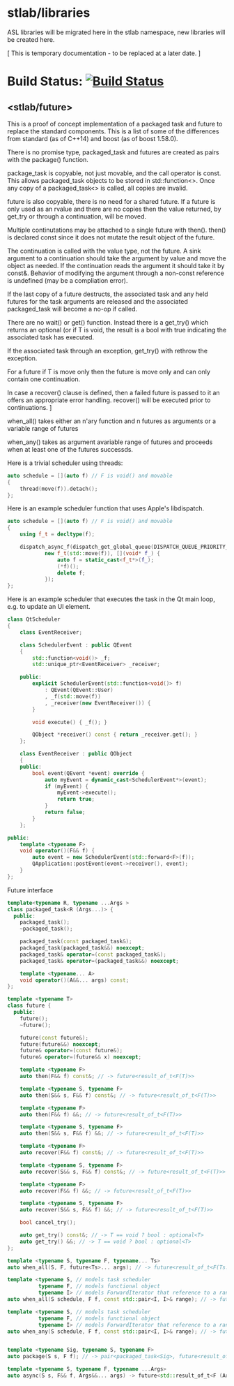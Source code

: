 # stlab/libraries

ASL libraries will be migrated here in the stlab namespace, new libraries will be created here.

[ This is temporary documentation - to be replaced at a later date. ]

# Build Status: [![Build Status](https://travis-ci.org/FelixPetriconi/libraries.svg?branch=UnitTests)](https://travis-ci.org/FelixPetriconi/libraries)

## <stlab/future>

This is a proof of concept implementation of a packaged task and future to replace the standard components. This is a list of some of the differences from standard (as of C++14) and boost (as of boost 1.58.0).

There is no promise type, packaged_task and futures are created as pairs with the package() function.

package_task is copyable, not just movable, and the call operator is const. This allows packaged_task objects to be
stored in std::function<>. Once any copy of a packaged_task<> is called, all copies are invalid.

future is also copyable, there is no need for a shared future. If a future is only used as an rvalue and there are no copies then the value returned, by get_try or through a continuation, will be moved.

Multiple continutations may be attached to a single future with then(). then() is declared const since it does not mutate the result object of the future.

The continuation is called with the value type, not the future. A sink argument to a continuation should take the argument by value and move the object as needed. If the continuation reads the argument it should take it by const&. Behavior of modifying the argument through a non-const reference is undefined (may be a compliation error).

If the last copy of a future destructs, the associated task and any held futures for the task arguments are released and the associated packaged_task will become a no-op if called.

There are no wait() or get() function. Instead there is a get_try() which returns an optional<T> (or if T is void, the result is a bool with true indicating the associated task has executed.

If the associated task through an exception, get_try() with rethrow the exception.

For a future<T> if T is move only then the future is move only and can only contain one continuation.

In case a recover() clause is defined, then a failed future is passed to it an offers an appropriate error handling. recover() will be executed prior to continuations. ]

when_all() takes either an n'ary function and n futures as arguments or a variable range of futures

when_any() takes as argument avariable range of futures and proceeds when at least one of the futures successds.

Here is a trivial scheduler using threads:

```c++
auto schedule = [](auto f) // F is void() and movable
{
    thread(move(f)).detach();
};
```

Here is an example scheduler function that uses Apple's libdispatch.

```c++
auto schedule = [](auto f) // F is void() and movable
{
    using f_t = decltype(f);

    dispatch_async_f(dispatch_get_global_queue(DISPATCH_QUEUE_PRIORITY_DEFAULT, 0),
            new f_t(std::move(f)), [](void* f_) {
                auto f = static_cast<f_t*>(f_);
                (*f)();
                delete f;
            });
};
```

Here is an example scheduler that executes the task in the Qt main loop, e.g. to
update an UI element.
```C++
class QtScheduler
{
    class EventReceiver;

    class SchedulerEvent : public QEvent
    {
        std::function<void()> _f;
        std::unique_ptr<EventReceiver> _receiver;

    public:
        explicit SchedulerEvent(std::function<void()> f)
            : QEvent(QEvent::User)
            , _f(std::move(f))
            , _receiver(new EventReceiver()) {
        }

        void execute() { _f(); }

        QObject *receiver() const { return _receiver.get(); }
    };

    class EventReceiver : public QObject
    {
    public:
        bool event(QEvent *event) override {
            auto myEvent = dynamic_cast<SchedulerEvent*>(event);
            if (myEvent) {
                myEvent->execute();
                return true;
            }
            return false;
        }
    };

public:
    template <typename F>
    void operator()(F&& f) {
        auto event = new SchedulerEvent(std::forward<F>(f));
        QApplication::postEvent(event->receiver(), event);
    }
};

```
Future interface
```c++
template<typename R, typename ...Args >
class packaged_task<R (Args...)> {
  public:
    packaged_task();
    ~packaged_task();

    packaged_task(const packaged_task&);
    packaged_task(packaged_task&&) noexcept;
    packaged_task& operator=(const packaged_task&);
    packaged_task& operator=(packaged_task&&) noexcept;

    template <typename... A>
    void operator()(A&&... args) const;
};

template <typename T>
class future {
  public:
    future();
    ~future();

    future(const future&);
    future(future&&) noexcept;
    future& operator=(const future&);
    future& operator=(future&& x) noexcept;

    template <typename F>
    auto then(F&& f) const&; // -> future<result_of_t<F(T)>>

    template <typename S, typename F>
    auto then(S&& s, F&& f) const&; // -> future<result_of_t<F(T)>>

    template <typename F>
    auto then(F&& f) &&; // -> future<result_of_t<F(T)>>

    template <typename S, typename F>
    auto then(S&& s, F&& f) &&; // -> future<result_of_t<F(T)>>

    template <typename F>
    auto recover(F&& f) const&; // -> future<result_of_t<F(T)>>

    template <typename S, typename F>
    auto recover(S&& s, F&& f) const&; // -> future<result_of_t<F(T)>>

    template <typename F>
    auto recover(F&& f) &&; // -> future<result_of_t<F(T)>>

    template <typename S, typename F>
    auto recover(S&& s, F&& f) &&; // -> future<result_of_t<F(T)>>

    bool cancel_try();

    auto get_try() const&; // -> T == void ? bool : optional<T>
    auto get_try() &&; // -> T == void ? bool : optional<T>
};

template <typename S, typename F, typename... Ts>
auto when_all(S, F, future<Ts>... args); // -> future<result_of_t<F(Ts...>>

template <typename S, // models task scheduler
          typename F, // models functional object
          typename I> // models ForwardIterator that reference to a range of futures of the same type
auto when_all(S schedule, F f, const std::pair<I, I>& range); // -> future<result_of_t<F(const std::vector<typename std::iterator_traits<I>::value_type::result_type>)>>

template <typename S, // models task scheduler
          typename F, // models functional object
          typename I> // models ForwardIterator that reference to a range of futures of the same type
auto when_any(S schedule, F f, const std::pair<I, I>& range); // -> future<result_of_t<F(typename std::iterator_traits<I>::value_type::result_type, size_t)>>


template <typename Sig, typename S, typename F>
auto package(S s, F f); // -> pair<packaged_task<Sig>, future<result_of_t<Sig>>>;

template <typename S, typename F, typename ...Args>
auto async(S s, F&& f, Args&&... args) -> future<std::result_of_t<F (Args...)>>
```

